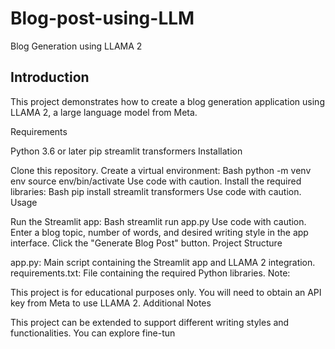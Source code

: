 # Blog-post-using-LLM

Blog Generation using LLAMA 2


## Introduction

This project demonstrates how to create a blog generation application using LLAMA 2, a large language model from Meta.

Requirements

Python 3.6 or later
pip
streamlit
transformers
Installation

Clone this repository.
Create a virtual environment:
Bash
python -m venv env
source env/bin/activate
Use code with caution.
Install the required libraries:
Bash
pip install streamlit transformers
Use code with caution.
Usage

Run the Streamlit app:
Bash
streamlit run app.py
Use code with caution.
Enter a blog topic, number of words, and desired writing style in the app interface.
Click the "Generate Blog Post" button.
Project Structure

app.py: Main script containing the Streamlit app and LLAMA 2 integration.
requirements.txt: File containing the required Python libraries.
Note:

This project is for educational purposes only.
You will need to obtain an API key from Meta to use LLAMA 2.
Additional Notes

This project can be extended to support different writing styles and functionalities.
You can explore fine-tun
